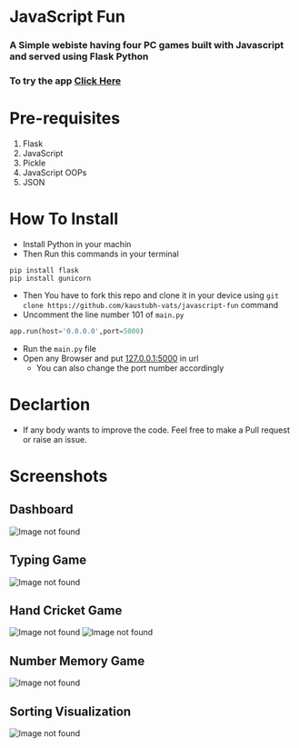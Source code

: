 # JavaScript Fun
### A Simple webiste having four PC games built with Javascript and served using **Flask Python**
### To try the app [Click Here](https://javascript-fun.herokuapp.com/) 

# Pre-requisites
1. Flask
2. JavaScript
3. Pickle
4. JavaScript OOPs
5. JSON

# How To Install
+ Install Python in your machin
+ Then Run this commands in your terminal
```
pip install flask
pip install gunicorn
```
+ Then You have to fork this repo and clone it in your device using ```git clone https://github.com/kaustubh-vats/javascript-fun``` command
+ Uncomment the line number 101 of ```main.py```
```python
app.run(host='0.0.0.0',port=5000)
```
+ Run the ```main.py``` file
+ Open any Browser and put [127.0.0.1:5000](127.0.0.1:5000) in url
    + You can also change the port number accordingly

# Declartion
+ If any body wants to improve the code. Feel free to make a Pull request or raise an issue.

# Screenshots
## Dashboard
![Image not found](https://github.com/kaustubh-vats/javascript-fun/blob/master/screenshots/Dashboard.jpeg?raw=true)
## Typing Game
![Image not found](https://github.com/kaustubh-vats/javascript-fun/blob/master/screenshots/Typing.jpeg?raw=true)
## Hand Cricket Game
![Image not found](https://github.com/kaustubh-vats/javascript-fun/blob/master/screenshots/Cricket1.jpeg?raw=true)
![Image not found](https://github.com/kaustubh-vats/javascript-fun/blob/master/screenshots/Cricket2.jpeg?raw=true)
## Number Memory Game
![Image not found](https://github.com/kaustubh-vats/javascript-fun/blob/master/screenshots/Number.jpeg?raw=true)
## Sorting Visualization
![Image not found](https://github.com/kaustubh-vats/javascript-fun/blob/master/screenshots/sorting.jpeg?raw=true)
